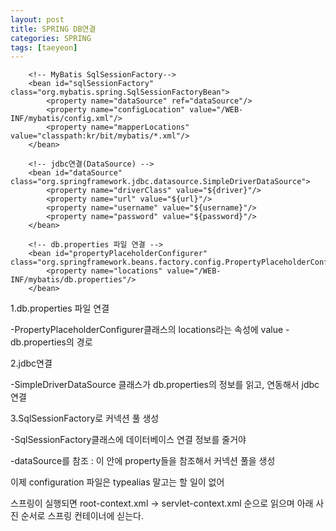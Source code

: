 ```yaml
---
layout: post
title: SPRING DB연결 
categories: SPRING
tags: [taeyeon]
---
```


```1=java
    <!-- MyBatis SqlSessionFactory-->
	<bean id="sqlSessionFactory" class="org.mybatis.spring.SqlSessionFactoryBean">
	    <property name="dataSource" ref="dataSource"/>
	    <property name="configLocation" value="/WEB-INF/mybatis/config.xml"/>
	    <property name="mapperLocations" value="classpath:kr/bit/mybatis/*.xml"/>
	</bean>
	
	<!-- jdbc연결(DataSource) -->
	<bean id="dataSource" class="org.springframework.jdbc.datasource.SimpleDriverDataSource">
	    <property name="driverClass" value="${driver}"/>
	    <property name="url" value="${url}"/>
	    <property name="username" value="${username}"/>
	    <property name="password" value="${password}"/>	
	</bean>
	
	<!-- db.properties 파일 연결 -->	
	<bean id="propertyPlaceholderConfigurer" class="org.springframework.beans.factory.config.PropertyPlaceholderConfigurer">
	    <property name="locations" value="/WEB-INF/mybatis/db.properties"/>
	</bean>
```

1.db.properties 파일 연결 

-PropertyPlaceholderConfigurer클래스의 locations라는 속성에 value - db.properties의 경로

2.jdbc연결

-SimpleDriverDataSource 클래스가 db.properties의 정보를 읽고, 연동해서 jdbc연결

3.SqlSessionFactory로 커넥션 풀 생성

-SqlSessionFactory클래스에 데이터베이스 연결 정보를 줄거야

-dataSource를 참조 : 이 안에 property들을 참조해서 커넥션 풀을 생성

이제 configuration 파일은 typealias 말고는 할 일이 없어

스프링이 실행되면 root-context.xml -> servlet-context.xml 순으로 읽으며 아래 사진 순서로 스프링 컨테이너에 싣는다.



